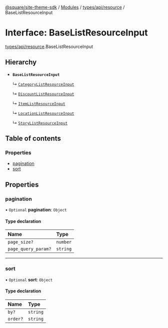 [@square/site-theme-sdk](../GettingStarted.md) / [Modules](../modules.md) / [types/api/resource](../modules/types_api_resource.md) / BaseListResourceInput

# Interface: BaseListResourceInput

[types/api/resource](../modules/types_api_resource.md).BaseListResourceInput

## Hierarchy

- **`BaseListResourceInput`**

  ↳ [`CategoryListResourceInput`](types_api_resource.CategoryListResourceInput.md)

  ↳ [`DiscountListResourceInput`](types_api_resource.DiscountListResourceInput.md)

  ↳ [`ItemListResourceInput`](types_api_resource.ItemListResourceInput.md)

  ↳ [`LocationListResourceInput`](types_api_resource.LocationListResourceInput.md)

  ↳ [`StoryListResourceInput`](types_api_resource.StoryListResourceInput.md)

## Table of contents

### Properties

- [pagination](types_api_resource.BaseListResourceInput.md#pagination)
- [sort](types_api_resource.BaseListResourceInput.md#sort)

## Properties

### pagination

• `Optional` **pagination**: `Object`

#### Type declaration

| Name | Type |
| :------ | :------ |
| `page_size?` | `number` |
| `page_query_param?` | `string` |

___

### sort

• `Optional` **sort**: `Object`

#### Type declaration

| Name | Type |
| :------ | :------ |
| `by?` | `string` |
| `order?` | `string` |
